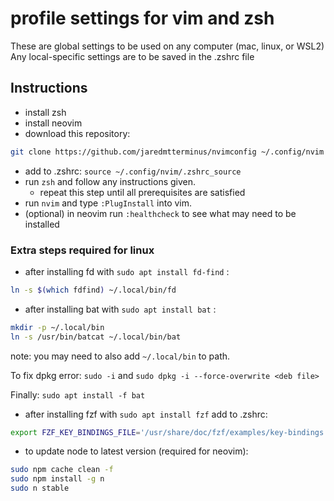 # profile settings for vim and zsh

These are global settings to be used on any computer (mac, linux, or WSL2)
Any local-specific settings are to be saved in the .zshrc file

## Instructions

* install zsh
* install neovim
* download this repository:

```sh
git clone https://github.com/jaredmtterminus/nvimconfig ~/.config/nvim
```

* add to .zshrc: ` source ~/.config/nvim/.zshrc_source `
* run ` zsh ` and follow any instructions given.
  * repeat this step until all prerequisites are satisfied
* run `nvim` and type `:PlugInstall` into vim.
* (optional) in neovim run `:healthcheck` to see what may need to be installed

### Extra steps required for linux

* after installing fd with ```sudo apt install fd-find``` :

```sh
ln -s $(which fdfind) ~/.local/bin/fd
```

* after installing bat with ```sudo apt install bat``` :

```sh
mkdir -p ~/.local/bin
ln -s /usr/bin/batcat ~/.local/bin/bat
```

note: you may need to also add ```~/.local/bin``` to path.

To fix dpkg error: ```sudo -i``` and ```sudo dpkg -i --force-overwrite <deb file>```

Finally: ```sudo apt install -f bat```

* after installing fzf with ```sudo apt install fzf```
add to .zshrc:

```sh
export FZF_KEY_BINDINGS_FILE='/usr/share/doc/fzf/examples/key-bindings.zsh'
```

* to update node to latest version (required for neovim):

```sh
sudo npm cache clean -f
sudo npm install -g n
sudo n stable
```
